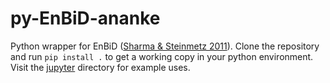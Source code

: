 # py-EnBiD-ananke

Python wrapper for EnBiD ([Sharma & Steinmetz 2011](http://ascl.net/1109.012)). Clone the repository and run `pip install .` to get a working copy in your python environment. Visit the [jupyter](jupyter) directory for example uses.
